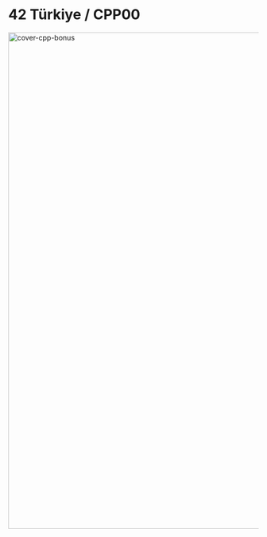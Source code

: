 # 42 Türkiye / CPP00

<img width="2000" height="1000" alt="cover-cpp-bonus" src="https://github.com/user-attachments/assets/6fe56e41-a6d2-4a98-80b7-e3132604fe26" />
